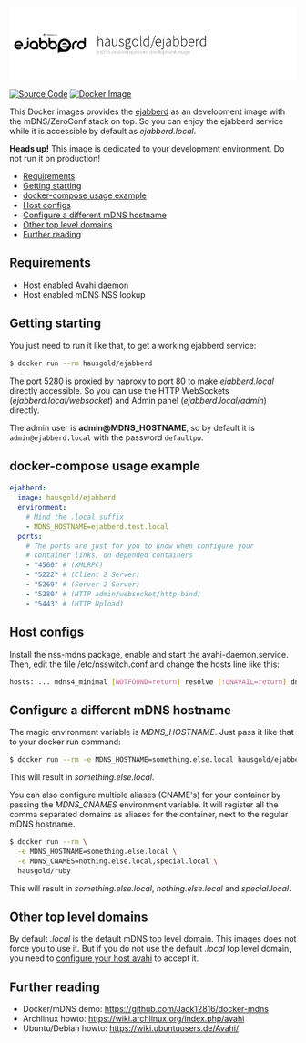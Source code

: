 ![mDNS enabled ejabberd](https://raw.githubusercontent.com/hausgold/docker-ejabberd/master/docs/assets/project.png)

[![Source Code](https://img.shields.io/badge/source-on%20github-blue.svg)](https://github.com/hausgold/docker-ejabberd)
[![Docker Image](https://img.shields.io/badge/image-on%20docker%20hub-blue.svg)](https://hub.docker.com/r/hausgold/ejabberd/)

This Docker images provides the [ejabberd](https://www.ejabberd.im/) as an development image
with the mDNS/ZeroConf stack on top. So you can enjoy the ejabberd service
while it is accessible by default as *ejabberd.local*.

**Heads up!** This image is dedicated to your development environment.
Do not run it on production!

- [Requirements](#requirements)
- [Getting starting](#getting-starting)
- [docker-compose usage example](#docker-compose-usage-example)
- [Host configs](#host-configs)
- [Configure a different mDNS hostname](#configure-a-different-mdns-hostname)
- [Other top level domains](#other-top-level-domains)
- [Further reading](#further-reading)

## Requirements

* Host enabled Avahi daemon
* Host enabled mDNS NSS lookup

## Getting starting

You just need to run it like that, to get a working ejabberd service:

```bash
$ docker run --rm hausgold/ejabberd
```

The port 5280 is proxied by haproxy to port 80 to make *ejabberd.local*
directly accessible. So you can use the HTTP WebSockets
(*ejabberd.local/websocket*) and Admin panel (*ejabberd.local/admin*)
directly.

The admin user is **admin@MDNS_HOSTNAME**, so by default it is
`admin@ejabberd.local` with the password `defaultpw`.

## docker-compose usage example

```yaml
ejabberd:
  image: hausgold/ejabberd
  environment:
    # Mind the .local suffix
    - MDNS_HOSTNAME=ejabberd.test.local
  ports:
    # The ports are just for you to know when configure your
    # container links, on depended containers
    - "4560" # (XMLRPC)
    - "5222" # (Client 2 Server)
    - "5269" # (Server 2 Server)
    - "5280" # (HTTP admin/websocket/http-bind)
    - "5443" # (HTTP Upload)
```

## Host configs

Install the nss-mdns package, enable and start the avahi-daemon.service. Then,
edit the file /etc/nsswitch.conf and change the hosts line like this:

```bash
hosts: ... mdns4_minimal [NOTFOUND=return] resolve [!UNAVAIL=return] dns ...
```

## Configure a different mDNS hostname

The magic environment variable is *MDNS_HOSTNAME*. Just pass it like that to
your docker run command:

```bash
$ docker run --rm -e MDNS_HOSTNAME=something.else.local hausgold/ejabberd
```

This will result in *something.else.local*.

You can also configure multiple aliases (CNAME's) for your container by
passing the *MDNS_CNAMES* environment variable. It will register all the comma
separated domains as aliases for the container, next to the regular mDNS
hostname.

```bash
$ docker run --rm \
  -e MDNS_HOSTNAME=something.else.local \
  -e MDNS_CNAMES=nothing.else.local,special.local \
  hausgold/ruby
```

This will result in *something.else.local*, *nothing.else.local* and
*special.local*.

## Other top level domains

By default *.local* is the default mDNS top level domain. This images does not
force you to use it. But if you do not use the default *.local* top level
domain, you need to [configure your host avahi][custom_mdns] to accept it.

## Further reading

* Docker/mDNS demo: https://github.com/Jack12816/docker-mdns
* Archlinux howto: https://wiki.archlinux.org/index.php/avahi
* Ubuntu/Debian howto: https://wiki.ubuntuusers.de/Avahi/

[custom_mdns]: https://wiki.archlinux.org/index.php/avahi#Configuring_mDNS_for_custom_TLD
